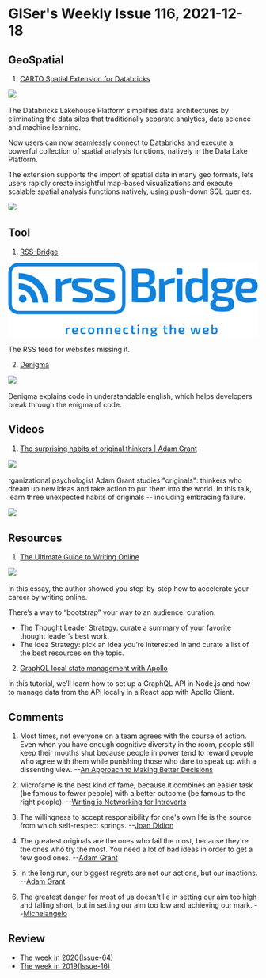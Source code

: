 # GISer's Weekly Issue 116, 2021-12-18

## GeoSpatial

1. [CARTO Spatial Extension for Databricks](https://databricks.com/blog/2021/12/09/announcing-cartos-spatial-extension-for-databricks-powering-geospatial-analysis-for-jll.html)

![](https://databricks.com/wp-content/uploads/2021/12/carto-blog-img-2.png)

The Databricks Lakehouse Platform simplifies data architectures by eliminating the data silos that traditionally separate analytics, data science and machine learning.

Now users can now seamlessly connect to Databricks and execute a powerful collection of spatial analysis functions, natively in the Data Lake Platform.

The extension supports the import of spatial data in many geo formats, lets users rapidly create insightful map-based visualizations and execute scalable spatial analysis functions natively, using push-down SQL queries.

![](https://carto.com/blog/img/posts/2021/2021-12-09-carto-databricks-spatial-analysis-lakehouse-platform/se-databricks.png)

## Tool

1. [RSS-Bridge](https://github.com/RSS-Bridge/rss-bridge)

![](https://github.com/RSS-Bridge/rss-bridge/raw/master/static/logo_600px.png)

The RSS feed for websites missing it.

2. [Denigma](https://denigma.app/)

![](https://cdn.beekka.com/blogimg/asset/202112/bg2021121617.webp)

Denigma explains code in understandable english, which helps developers break through the enigma of code.

## Videos

1. [The surprising habits of original thinkers | Adam Grant](https://www.youtube.com/watch?v=fxbCHn6gE3U)

![](https://mastersinclarity.com/wp-content/uploads/2019/01/AdamGrant.png)

rganizational psychologist Adam Grant studies "originals": thinkers who dream up new ideas and take action to put them into the world. In this talk, learn three unexpected habits of originals -- including embracing failure.

![](https://mastersinclarity.com/wp-content/uploads/2017/06/infography2.jpg)

## Resources

1. [The Ultimate Guide to Writing Online](https://perell.com/essay/the-ultimate-guide-to-writing-online/)

![](https://i0.wp.com/perell.com/wp-content/uploads/2019/04/e5fa3a028d941132b32e60077cf2a60082785d7a_2_1380x776.jpg?w=750&ssl=1)

In this essay, the author showed you step-by-step how to accelerate your career by writing online.

There’s a way to “bootstrap” your way to an audience: curation.

- The Thought Leader Strategy: curate a summary of your favorite thought leader’s best work.
- The Idea Strategy: pick an idea you’re interested in and curate a list of the best resources on the topic.

2. [GraphQL local state management with Apollo](https://blog.logrocket.com/graphql-local-state-management-apollo/)

In this tutorial, we’ll learn how to set up a GraphQL API in Node.js and how to manage data from the API locally in a React app with Apollo Client.

## Comments

1. Most times, not everyone on a team agrees with the course of action. Even when you have enough cognitive diversity in the room, people still keep their mouths shut because people in power tend to reward people who agree with them while punishing those who dare to speak up with a dissenting view.
   --[An Approach to Making Better Decisions](https://fs.blog/kahneman-better-decisions/)

2. Microfame is the best kind of fame, because it combines an easier task (be famous to fewer people) with a better outcome (be famous to the right people).
   --[Writing is Networking for Introverts](https://byrnehobart.medium.com/writing-is-networking-for-introverts-5cac14ad4c77)

3. The willingness to accept responsibility for one's own life is the source from which self-respect springs.
   --[Joan Didion]()

4. The greatest originals are the ones who fail the most, because they're the ones who try the most. You need a lot of bad ideas in order to get a few good ones.
   --[Adam Grant](https://www.ted.com/talks/adam_grant_the_surprising_habits_of_original_thinkers)

5. In the long run, our biggest regrets are not our actions, but our inactions.
   --[Adam Grant](https://www.ted.com/talks/adam_grant_the_surprising_habits_of_original_thinkers)

6. The greatest danger for most of us doesn't lie in setting our aim too high and falling short, but in setting our aim too low and achieving our mark.
   --[Michelangelo](https://www.brainyquote.com/quotes/michelangelo_108779)

## Review

- [The week in 2020(Issue-64)](https://github.com/lkcozy/weekly/blob/master/docs/2020/issue-64.md)
- [The week in 2019(Issue-16)](https://github.com/lkcozy/weekly/blob/master/docs/2019/issue-16.md)
